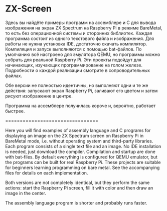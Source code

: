 # ZX-Screen

Здесь вы найдёте примеры программ на ассемблере и C для вывода изображения на экран ZX Spectrum на Raspberry Pi в режиме BareMetal, то есть без операционной системы и сторонних библиотек. Каждая программа состоит из одного текстового файла и изображения. Для работы не нужна установка IDE, достаточно скачать компилятор. Компиляция и запуск выполняются с помощью bat-файлов. По умолчанию всё настроено для эмулятора QEMU, но программы можно собрать для реальной Raspberry Pi. Эти проекты подойдут для начинающих, изучающих программирование на голом железе. Подробности о каждой реализации смотрите в сопроводительных файлах.

Обе версии не полностью идентичны, но выполняют одни и те же действия: запускают экран Raspberry Pi, заливают его цветом и затем рисуют изображение в центре.

Программа на ассемблере получилась короче и, вероятно, работает быстрее.

================================

Here you will find examples of assembly language and C programs for displaying an image on the ZX Spectrum screen on Raspberry Pi in BareMetal mode, i.e. without operating system and third-party libraries. Each program consists of a single text file and an image. No IDE installation is needed, just download the compiler. Compilation and startup are done with bat-files. By default everything is configured for QEMU emulator, but the programs can be built for real Raspberry Pi. These projects are suitable for beginners learning programming on bare metal. See the accompanying files for details on each implementation.

Both versions are not completely identical, but they perform the same actions: start the Raspberry Pi screen, fill it with color and then draw an image in the center.

The assembly language program is shorter and probably runs faster.
